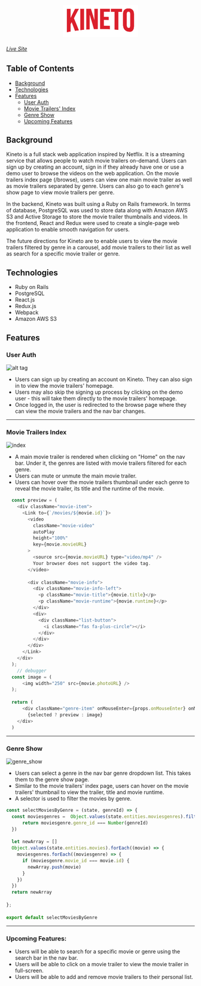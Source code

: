 <p align="center">
  <img src="https://github.com/michellenaim/Kineto/blob/master/app/assets/images/Kineto_logo.png" />
</p>

###### [Live Site](https://kineto-app.herokuapp.com/#/)

## Table of Contents

  * [Background](#background)
  * [Technologies](#technologies)
  * [Features](#features)
    * [User Auth](#user-auth)
    * [Movie Trailers' Index](#movie-trailers-index)
    * [Genre Show](#genre-show)
    * [Upcoming Features](#upcoming-features)

## Background

Kineto is a full stack web application inspired by Netflix. It is a streaming service that allows people to watch movie trailers on-demand. Users can sign up by creating an account, sign in if they already have one or use a demo user to browse the videos on the web application. On the movie trailers index page (/browse), users can view one main movie trailer as well as movie trailers separated by genre. Users can also go to each genre's show page to view movie trailers per genre.

In the backend, Kineto was built using a Ruby on Rails framework. In terms of database, PostgreSQL was used to store data along with Amazon AWS S3 and Active Storage to store the movie trailer thumbnails and videos. In the frontend, React and Redux were used to create a single-page web application to enable smooth navigation for users.

The future directions for Kineto are to enable users to view the movie trailers filtered by genre in a carousel, add movie trailers to their list as well as search for a specific movie trailer or genre. 

## Technologies

* Ruby on Rails
* PostgreSQL
* React.js
* Redux.js
* Webpack
* Amazon AWS S3

## Features

### User Auth 

![alt tag](https://github.com/michellenaim/Kineto/blob/master/readme_gifs/user_auth.gif)

* Users can sign up by creating an account on Kineto. They can also sign in to view the movie trailers' homepage.
* Users may also skip the signing up process by clicking on the demo user - this will take them directly to the movie trailers' homepage.
* Once logged in, the user is redirected to the browse page where they can view the movie trailers and the nav bar changes.

---

### Movie Trailers Index

![index](https://github.com/michellenaim/Kineto/blob/master/readme_gifs/movie_trailers_index.gif)

* A main movie trailer is rendered when clicking on "Home" on the nav bar. Under it, the genres are listed with movie trailers filtered for each genre.
* Users can mute or unmute the main movie trailer.
* Users can hover over the movie trailers thumbnail under each genre to reveal the movie trailer, its title and the runtime of the movie.
```javascript
  const preview = (
    <div className="movie-item">
      <Link to={`/movies/${movie.id}`}>
        <video
          className="movie-video"
          autoPlay
          height="100%"
          key={movie.movieURL}
        >
          <source src={movie.movieURL} type="video/mp4" />
          Your browser does not support the video tag.
        </video>

        <div className="movie-info">
          <div className="movie-info-left">
            <p className="movie-title">{movie.title}</p>
            <p className="movie-runtime">{movie.runtime}</p>
          </div>
          <div>
            <div className="list-button">
              <i className="fas fa-plus-circle"></i>
            </div>
          </div>
        </div>
      </Link>
    </div>
  );
    // debugger
  const image = (
      <img width="250" src={movie.photoURL} />
  );

  return (
      <div className="genre-item" onMouseEnter={props.onMouseEnter} onMouseLeave={props.onMouseLeave}>
        {selected ? preview : image}
    </div>
  )
```
---

### Genre Show

![genre_show](https://github.com/michellenaim/Kineto/blob/master/readme_gifs/user_auth.gif)

* Users can select a genre in the nav bar genre dropdown list. This takes them to the genre show page.
* Similar to the movie trailers' index page, users can hover on the movie trailers' thumbnail to view the trailer, title and movie runtime.
* A selector is used to filter the movies by genre.

```javascript
const selectMoviesByGenre = (state, genreId) => {
  const moviesgenres =  Object.values(state.entities.moviesgenres).filter((moviesgenre) => {
      return moviesgenre.genre_id === Number(genreId)
  })

  let newArray = [] 
  Object.values(state.entities.movies).forEach((movie) => {
    moviesgenres.forEach((moviesgenre) => {
      if (moviesgenre.movie_id === movie.id) {
        newArray.push(movie)
      }
    })
  })
  return newArray

};

export default selectMoviesByGenre
```
---

### Upcoming Features:

* Users will be able to search for a specific movie or genre using the search bar in the nav bar.
* Users will be able to click on a movie trailer to view the movie trailer in full-screen.
* Users will be able to add and remove movie trailers to their personal list.

